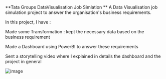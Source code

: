 **Tata Groups DataVisualisation Job Simlation
**
A Data Visualisation job simulation project to answer the organisation's business requirements.

In this project, I have : 

Made some Transformation : kept the necessary data based on the business requirement

Made a Dashboard using PowerBI to answer these requirements 

Sent a storytelling video where I explained in details the dashboard and the project in general 

![image](https://github.com/user-attachments/assets/03af5376-6bc8-4711-90dd-834bf1a40cee)



